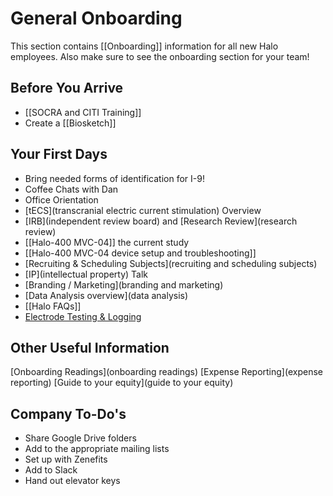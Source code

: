 # General Onboarding
This section contains [[Onboarding]] information for all new Halo employees. Also make sure to see the onboarding section for your team!
## Before You Arrive
* [[SOCRA and CITI Training]]
* Create a [[Biosketch]]

## Your First Days
* Bring needed forms of identification for I-9!
* Coffee Chats with Dan
* Office Orientation
* [tECS](transcranial electric current stimulation) Overview
* [IRB](independent review board) and [Research Review](research review)
* [[Halo-400 MVC-04]] the current study
* [[Halo-400 MVC-04 device setup and troubleshooting]]
* [Recruiting & Scheduling Subjects](recruiting and scheduling subjects)
* [IP](intellectual property) Talk
* [Branding / Marketing](branding and marketing)
* [Data Analysis overview](data analysis)
* [[Halo FAQs]]
* [Electrode Testing & Logging](electrode)

## Other Useful Information
[Onboarding Readings](onboarding readings)
[Expense Reporting](expense reporting)
[Guide to your equity](guide to your equity)

## Company To-Do's
* Share Google Drive folders
* Add to the appropriate mailing lists
* Set up with Zenefits
* Add to Slack
* Hand out elevator keys